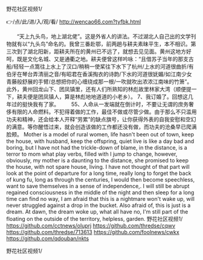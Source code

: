 
野花社区视频1/




👉/点/此/进/入/观/看/ http://wencao66.com?tyfbk.html




　　“天上九头鸟，地上湖北佬”。这是外省人的讲法。不过湖北人自己出的文学刊物就有以“九头鸟”命名的。我曾三番赴鄂，前两趟与耕夫素昧平生，本不相识。第三次到了湖北阳新，距耕夫所在的黄州已不远了，就想去见见面。黄州这地方好呵，既是文化名城、又是通衢之地。耕夫便曾这样吟咏：“且借苏子当年的那支古船/轻轻一点篙往上水上了汉口/稍稍一使桨往下水下了杭州/上水的河道很曲折/有伯牙在琴台弄清丽之音/有昭君在香溪掏衣的诗韵/下水的河道很妩媚/如江南少女青藤般舒展的手臂/总想把你的心缠绕成那一根/一吹就吹出浓浓江南味的竹箫”。此外，黄州回龙山下、团凤镇里，还有人们所熟知的林彪故里林家大湾（顺便提一下，耕夫便是团凤镇人，算是林彪地地道道的小老乡）。
	7、我订婚了。回想这几年过的挺快我有了家。
　　55、人命从一发端就在倒计时，不要让无谓的庶务奢侈有限的人命燃料。不犯得着做的工作，最佳不做或尽管少做。由于那么不只滥用功夫和精神，还会给本人开释“劳累”的缺点旗号，让你获得外表的自我安慰和空幻的满意。等你醒悟过来，就会创造该做的工作都还没有做，而功夫的沧桑早已爬满脸颊。
Mother is a model of rural women, life hasn't been out of town, keep the house, with husband, keep the offspring, quiet live is like a day bad and boring, but I have not had the trickle-down of blame, in the distance, is a terror to mom what play verbs, filled with I jump to change, however, obviously, my mother is a daunting to the distance, she promised to keep the house, with not spare house, living.
I have not thought of that part will look at the point of departure for a long time, really long to forget the back of kung fu, long as through the centuries, I would then become speechless, want to save themselves in a sense of independence,.
I will still be abrupt regained consciousness in the middle of the night and then sleep for a long time can find no way, I am afraid that this is a nightmare won't wake up, will never struggled against a drop in the bucket.
Also afraid of, this is just is a dream.
At dawn, the dream woke up, what all have no, I'm still part of the floating on the outside of the territory, helpless, garden.
野花社区视频1/ https://github.com/cctnews/oluprj
https://github.com/thredse/cqwv
https://github.com/thredse/713613
https://github.com/foolnews/cwkx
https://github.com/qdouban/nkts





野花社区视频1/
